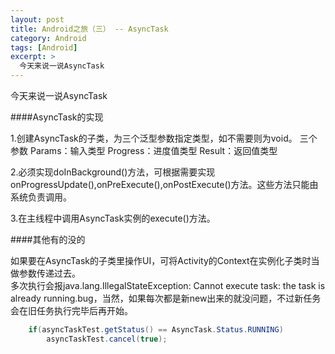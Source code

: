 ```yaml
---
layout: post
title: Android之旅（三） -- AsyncTask
category: Android
tags: [Android]
excerpt: >
  今天来说一说AsyncTask
---
```


今天来说一说AsyncTask

####AsyncTask的实现

1.创建AsyncTask的子类，为三个泛型参数指定类型，如不需要则为void。
    三个参数
        Params：输入类型
        Progress：进度值类型
        Result：返回值类型
        
2.必须实现doInBackground()方法，可根据需要实现onProgressUpdate(),onPreExecute(),onPostExecute()方法。这些方法只能由系统负责调用。  

3.在主线程中调用AsyncTask实例的execute()方法。

####其他有的没的

如果要在AsyncTask的子类里操作UI，可将Activity的Context在实例化子类时当做参数传递过去。  
多次执行会报java.lang.IllegalStateException: Cannot execute task: the task is already running.bug，当然，如果每次都是新new出来的就没问题，不过新任务会在旧任务执行完毕后再开始。


```java
	if(asyncTaskTest.getStatus() == AsyncTask.Status.RUNNING)
		asyncTaskTest.cancel(true);
```
